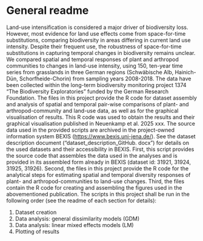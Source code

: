 # General readme

Land-use intensification is considered a major driver of biodiversity loss. However, most evidence for land use effects come from space-for-time substitutions, comparing biodiversity in areas differing in current land use intensity. Despite their frequent use, the robustness of space-for-time substitutions in capturing temporal changes in biodiversity remains unclear. We compared spatial and temporal responses of plant and arthropod communities to changes in land-use intensity, using 150, ten-year time series from grasslands in three German regions (Schwäbische Alb, Hainich-Dün, Schorfheide-Chorin) from sampling years 2008-2018. 
The data have been collected within the long-term biodiversity monitoring project 1374 “The Biodiversity Exploratories” funded by the German Research Foundation. The files in this project provide the R code for dataset assembly and analysis of spatial and temporal pair-wise comparisons of plant- and arthropod-community and land-use data, as well as for the graphical visualisation of results. This R code was used to obtain the results and their graphical visualisation published in Neuenkamp et al. 2025 xxx. 
The source data used in the provided scripts are archived in the project-owned information system BEXIS (https://www.bexis.uni-jena.de/). See the dataset description document (“dataset_description_GitHub. docx”) for details on the used datasets and their accessibility in BEXIS. First, this script provides the source code that assembles the data used in the analyses and is provided in its assembled form already in BEXIS (dataset id: 31921, 31924, 31925, 31926). Second, the files in this project provide the R code for the analytical steps for estimating spatial and temporal diversity responses of plant- and arthropod-communities to land-use changes. Third, the files contain the R code for creating and assembling the figures used in the abovementioned publication.
The scripts in this project shall be run in the following order (see the readme of each section for details):


1)	Dataset creation 
2)	Data analysis: general dissimilarity models (GDM)
3)	Data analysis: linear mixed effects models (LM)
4)	Plotting of results
